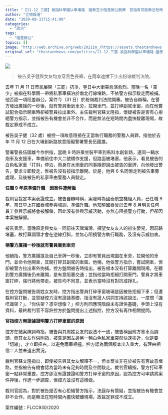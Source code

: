 ```yaml
---
title: "【11.12 三罷】被指科學園以車堵路　國泰空少阻差辦公脫罪　官指有可能無法短時間內駛走"
author: "立場報道"
date: "2020-08-31T15:41:00"
categories:
  - "政治"
tags:
  - "阻差辦公"
topics: []
image: "http://web.archive.org/web/2021im_/https://assets.thestandnews.com/media/photos/afa5e6e7-abb2-44fa-acf1-307b146c5555_WBYg3_a9Ovfv2.png"
original_url: "thestandnews.com/politics/11-12-三罷-被指科學園以車堵路-國泰空少阻差辦公脫罪-官指有可能無法短時間內駛走"
---
```

![](http://web.archive.org/web/2021im_/https://assets.thestandnews.com/media/photos/afa5e6e7-abb2-44fa-acf1-307b146c5555_WBYg3_a9Ovfv2.png)
> 被告吳子健與女友均身穿黑色長褲，在雨傘遮擋下步出粉嶺裁判法院。

去年 11 月 11 日市民展開「三罷」抗爭，翌日中大衝突愈演愈烈。當晚一名「空少」被指在科學園一帶將私家車橫泊於南北行線堵路，不依警方指示駛走而被捕。他否認一項阻差辦公，案件今（31 日）於粉嶺裁判法院開審。被告自辯稱，在警方發出廣播的一秒後，就有警員衝到車旁，拉開車門，並打碎副駕車窗，而在他嘗試配合指示開車時卻被警員拉出車外。主任裁判官蘇文隆指，懷疑被告是否有心拒絕警方指示，並指被告有機會並非不合作，而是無法在短時間內盡快駛離現場，故裁定罪成不成立。

被告吳子健（32 歲）被控一項故意阻撓在正當執行職務的警務人員罪，指他於去年 11 月 12 日在大埔創新路故意阻礙警署警長伍國雄。

警署警長伍國雄今作供指，當晚 9 時許乘坐裝甲車到馬料水創新路，連同一輛水炮車及支援車，準備前往中大二號橋作支援，但路面被堵塞。他表示，看見被告的白色私家車「打斜」停泊，而身在水炮車的同事隨即說出被告的車牌，向他發出警告，要求立即駛走，惟被告沒有按指示離開。於是，他與 6 名同僚走到被告車旁處理，及後被告的私家車由警務人員駛走。

**任職 9 年原準備升職　因案件遭解僱**

裁判官裁定本案表證成立。被告自辯時稱，案發時為國泰航空機組人員，已任職 9 年，當日早上在國泰城參與培訓，準備升職。他知曉國泰曾於去年 8 月明言任何員工參與示威將會被解僱，因此沒有參與示威活動，亦無心阻撓警方行動，但卻因本案被解僱。

被告表示，當晚原定與女友一同前往天賦海灣，探望女友友人的初生嬰兒，因前路堵塞，故打算調頭才會在逆線打斜，並無心阻撓警方執行職務，及沒有示威初衷。

**稱警方廣播一秒後就有警員衝到車旁**

他續指，警方廣播提及自己車牌一秒後，立即有警員出現圍在車旁，拉開他的車門，並命令他開車，其間打碎其副駕的車窗。他稱，他依警方指示，嘗試開車，但卻被警方拉出車外拘捕。控方盤問被告時指出，被告根本沒有打算離開現場，在聽到警方廣播後仍未離開，是有意阻塞交通；並指他當時拒絕打開車門，警員才將車窗打碎，強行將他帶走。被告均不同意，並表示當時沒有對抗或掙扎。

在控方盤問被告周姓女友時，控方指出警員打碎車窗玻璃是因被告拒絕下車；但遭裁判官打斷，並質疑控方沒有證據基礎，指沒有證人供詞支持該說法，一度問「識唔識架？」、「你估架？憑空想像？」控方則回應現階段未有證供基礎，手頭上沒有資料，最終裁判官不容許控方於盤問提出上述指控，控方沒有再作相關提問。

**官指控方無證據證明警方打碎車窗的原因**

控方在結案陳詞時指，被告與其周姓女友的說法不一致，被告稱因前方塞車而調頭，而其女友作供則指，被告是因左邊另一輛白色私家車突然快速挨近，似是要「切線」，才立即扭右，以避免兩車相撞。控方認為兩個版本出入重大，有理由相信二人並未道出實況。

裁判官蘇文隆指出，即使被告與其女友解釋不一，但本案並非在於被告有否故意堵路，並指被告有機會認為當時未有足夠時間及空間駛走。裁判官續指，警方打碎車窗一點非常重要，控方卻沒有證據證明警方打碎車窗的原因，認為控方可申請將案件押後，作進一步調查，但控方並沒有這樣做。

裁判官認為，對於被告是否有心拒絕警方指示，法庭存有懷疑，並指被告有機會並非不合作，而是無法在短時間內盡快駛離現場，故裁定罪成不成立。

案件編號：FLCC930/2020